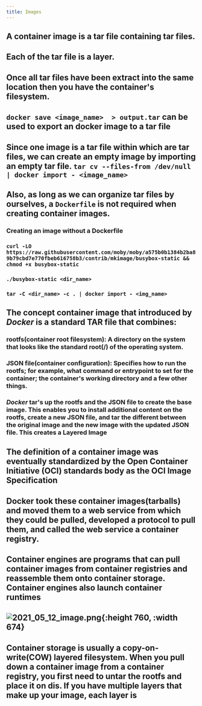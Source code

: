 ```yaml
---
title: Images
---
```


## A container image is a tar file containing tar files.
## Each of the tar file is a layer.
## Once all tar files have been extract into the same location then you have the container's filesystem.
## `docker save <image_name>  > output.tar` can be used to export an docker image to a tar file
## Since one image is a tar file within which are tar files, we can create an empty image by importing an empty tar file. `tar cv --files-from /dev/null | docker import - <image_name>`
## Also, as long as we can organize tar files by ourselves, a `Dockerfile` is not required when creating container images.
### Creating an image without a Dockerfile
### `curl -LO https://raw.githubusercontent.com/moby/moby/a575b0b1384b2ba89b79cbd7e770fbeb616758b3/contrib/mkimage/busybox-static && chmod +x busybox-static`
### `./busybox-static <dir_name>`
### `tar -C <dir_name> -c . | docker import - <img_name>`
## The concept **container image** that introduced by *Docker* is a standard TAR file that combines:
### **rootfs(container root filesystem)**: A directory on the system that looks like the standard root(/) of the operating system.
### **JSON file(container configuration)**: Specifies how to run the rootfs; for example, what **command** or **entrypoint** to set for the container; the container's **working directory** and a few other things.
### *Docker* tar's up the **rootfs** and the JSON file to create the base image. This enables you to install additional content on the rootfs, create a new JSON file, and tar the different between the original image and the new image with the updated JSON file. This creates a **Layered Image**
## The definition of a container image was eventually standardized by the **Open Container Initiative (OCI)** standards body as the **OCI Image Specification**
## Docker took these container images(**tarballs**) and moved them to a web service from which they could be pulled, developed a protocol to pull them, and called the web service a **container registry**.
## **Container engines** are programs that can pull container images from container registries and reassemble them onto **container storage**. Container engines also launch **container runtimes**
## ![2021_05_12_image.png](https://cdn.logseq.com/%2Fa9681ad6-bdcb-48f5-9267-58877609cc6be58fa28d-1bbe-4805-9301-0135cbd08fc22021_05_12_image.png?Expires=4774427992&Signature=gky55KIEvr~AK-d0eXQUlYrctRpKvunndCq-ErmsrFoNv3xP6tRDecAhtG8E6MTIub5SLVCUnyi7eO7CSFuAmAJjfyLf3NPsT0qcD8YS4dhLpSup~StazKx8zUJb8Zj1k23pIEF1Gmk3O6hQzW-QkJIgKdBNwukjNVQQq9SiAdk8OYl9J4nJG~X7N8yZ0X688HqHei4dcJ6q7yc2hn1sAI4hbMEkwzjhffdoOxcgD6UCQJKkh3C2ycogl5aw62SfOCRQFOyGKojXeV-DCAIonedN1Oj5Tu45wCz92dBfUOXddvF1EMtvJn8zDyXu1vo8rP6RphuHv8W41XuF1KZjBw__&Key-Pair-Id=APKAJE5CCD6X7MP6PTEA){:height 760, :width 674}
## Container storage is usually a **copy-on-write(COW)** layered filesystem. When you pull down a container image from a container registry, you first need to untar the rootfs and place it on dis. If you have multiple layers that make up your image, each layer is
